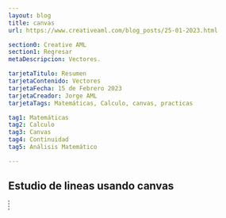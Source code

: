 ```yaml
---
layout: blog
title: canvas
url: https://www.creativeaml.com/blog_posts/25-01-2023.html

section0: Creative AML
section1: Regresar
metaDescripcion: Vectores.

tarjetaTitulo: Resumen
tarjetaContenido: Vectores
tarjetaFecha: 15 de Febrero 2023
tarjetaCreador: Jorge AML
tarjetaTags: Matemáticas, Calculo, canvas, practicas 

tag1: Matemáticas
tag2: Calculo
tag3: Canvas
tag4: Continuidad
tag5: Análisis Matemático

---
```

<h2>Estudio de lineas usando canvas</h2>
<p></p>
<div id="myCanvasContainer">
    <canvas id="myCanvas" width="700" height="250" style="border: 1px dashed grey"></canvas>
</div>

<script src="../assets/javascripts/15-02-2023.js"></script>

